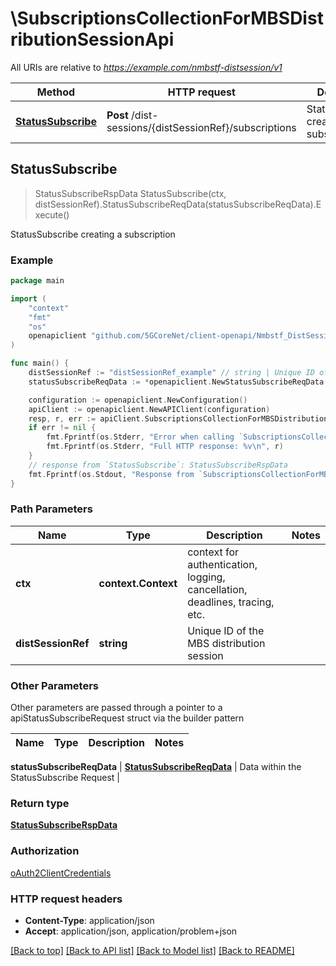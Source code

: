 # \SubscriptionsCollectionForMBSDistributionSessionApi

All URIs are relative to *https://example.com/nmbstf-distsession/v1*

Method | HTTP request | Description
------------- | ------------- | -------------
[**StatusSubscribe**](SubscriptionsCollectionForMBSDistributionSessionApi.md#StatusSubscribe) | **Post** /dist-sessions/{distSessionRef}/subscriptions | StatusSubscribe creating a subscription



## StatusSubscribe

> StatusSubscribeRspData StatusSubscribe(ctx, distSessionRef).StatusSubscribeReqData(statusSubscribeReqData).Execute()

StatusSubscribe creating a subscription

### Example

```go
package main

import (
    "context"
    "fmt"
    "os"
    openapiclient "github.com/5GCoreNet/client-openapi/Nmbstf_DistSession"
)

func main() {
    distSessionRef := "distSessionRef_example" // string | Unique ID of the MBS distribution session
    statusSubscribeReqData := *openapiclient.NewStatusSubscribeReqData(*openapiclient.NewDistSessionSubscription([]openapiclient.DistSessionEventType{*openapiclient.NewDistSessionEventType()}, "NotifyUri_example")) // StatusSubscribeReqData | Data within the StatusSubscribe Request

    configuration := openapiclient.NewConfiguration()
    apiClient := openapiclient.NewAPIClient(configuration)
    resp, r, err := apiClient.SubscriptionsCollectionForMBSDistributionSessionApi.StatusSubscribe(context.Background(), distSessionRef).StatusSubscribeReqData(statusSubscribeReqData).Execute()
    if err != nil {
        fmt.Fprintf(os.Stderr, "Error when calling `SubscriptionsCollectionForMBSDistributionSessionApi.StatusSubscribe``: %v\n", err)
        fmt.Fprintf(os.Stderr, "Full HTTP response: %v\n", r)
    }
    // response from `StatusSubscribe`: StatusSubscribeRspData
    fmt.Fprintf(os.Stdout, "Response from `SubscriptionsCollectionForMBSDistributionSessionApi.StatusSubscribe`: %v\n", resp)
}
```

### Path Parameters


Name | Type | Description  | Notes
------------- | ------------- | ------------- | -------------
**ctx** | **context.Context** | context for authentication, logging, cancellation, deadlines, tracing, etc.
**distSessionRef** | **string** | Unique ID of the MBS distribution session | 

### Other Parameters

Other parameters are passed through a pointer to a apiStatusSubscribeRequest struct via the builder pattern


Name | Type | Description  | Notes
------------- | ------------- | ------------- | -------------

 **statusSubscribeReqData** | [**StatusSubscribeReqData**](StatusSubscribeReqData.md) | Data within the StatusSubscribe Request | 

### Return type

[**StatusSubscribeRspData**](StatusSubscribeRspData.md)

### Authorization

[oAuth2ClientCredentials](../README.md#oAuth2ClientCredentials)

### HTTP request headers

- **Content-Type**: application/json
- **Accept**: application/json, application/problem+json

[[Back to top]](#) [[Back to API list]](../README.md#documentation-for-api-endpoints)
[[Back to Model list]](../README.md#documentation-for-models)
[[Back to README]](../README.md)

